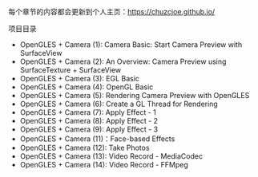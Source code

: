 每个章节的内容都会更新到个人主页：https://chuzcjoe.github.io/

项目目录

- OpenGLES + Camera (1): Camera Basic: Start Camera Preview with SurfaceView
- OpenGLES + Camera (2): An Overview: Camera Preview using SurfaceTexture + SurfaceView
- OpenGLES + Camera (3): EGL Basic
- OpenGLES + Camera (4): OpenGL Basic
- OpenGLES + Camera (5): Rendering Camera Preview with OpenGLES
- OpenGLES + Camera (6): Create a GL Thread for Rendering
- OpenGLES + Camera (7): Apply Effect - 1
- OpenGLES + Camera (8): Apply Effect - 2
- OpenGLES + Camera (9): Apply Effect - 3
- OpenGLES + Camera (11)：Face-based Effects
- OpenGLES + Camera (12): Take Photos
- OpenGLES + Camera (13): Video Record - MediaCodec
- OpenGLES + Camera (14): Video Record - FFMpeg